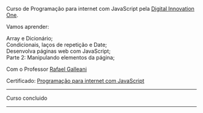 Curso de Programação para internet com JavaScript pela <a href="https://digitalinnovation.one/sign-in">Digital Innovation One</a>.

Vamos aprender: 

Array e Dicionário;<br>
Condicionais, laços de repetição e Date;<br>
Desenvolva páginas web com JavaScript;<br>
Parte 2: Manipulando elementos da página;<br>

Com  o Professor <a href="https://github.com/rafegal">Rafael Galleani</a>

Certificado: <a href="https://certificates.digitalinnovation.one/9475993A">Programação para internet com JavaScript</a> <hr>



Curso concluido<hr>
